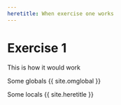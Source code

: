 ```yaml
---
heretitle: When exercise one works
---
```


# Exercise 1

This is how it would work

Some globals
{{ site.omglobal }}

Some locals
{{ site.heretitle }}
